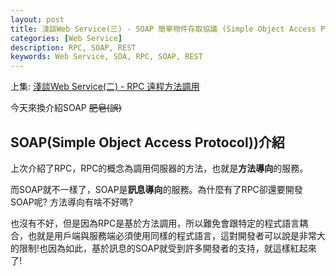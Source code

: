 ```yaml
---
layout: post
title: 淺談Web Service(三) - SOAP 簡單物件存取協議 (Simple Object Access Protocol)
categories: [Web Service]
description: RPC, SOAP, REST
keywords: Web Service, SOA, RPC, SOAP, REST
---
```


上集: [淺談Web Service(二) - RPC 遠程方法調用](https://ryanchen34057.github.io/2019/09/28/webServiceCommonPractice/)

今天來換介紹SOAP ~~肥皂(誤)~~

## SOAP(Simple Object Access Protocol))介紹
上次介紹了RPC，RPC的概念為調用伺服器的方法，也就是**方法導向**的服務。

而SOAP就不一樣了，SOAP是**訊息導向**的服務。為什麼有了RPC卻還要開發SOAP呢? 方法導向有啥不好嗎?

也沒有不好，但是因為RPC是基於方法調用，所以難免會跟特定的程式語言耦合，也就是用戶端與服務端必須使用同樣的程式語言，這對開發者可以說是非常大的限制!也因為如此，基於訊息的SOAP就受到許多開發者的支持，就這樣紅起來了!





